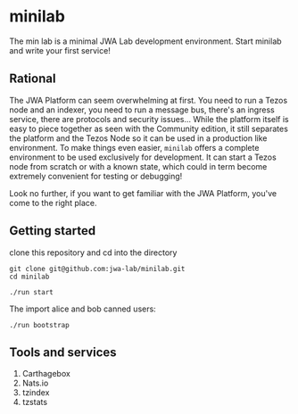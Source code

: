 # minilab

The min lab is a minimal JWA Lab development environment. Start minilab and write your first service!

## Rational

The JWA Platform can seem overwhelming at first.
You need to run a Tezos node and an indexer, you need to run a message bus, there's an ingress service, there are protocols and security issues...
While the platform itself is easy to piece together as seen with the Community edition, it still separates the platform and the Tezos Node so it can be used in a production like environment.
To make things even easier, `minilab` offers a complete environment to be used exclusively for development. It can start a Tezos node from scratch or with a known state, which could in term become extremely convenient for testing or debugging!

Look no further, if you want to get familiar with the JWA Platform, you've come to the right place.

## Getting started

clone this repository and cd into the directory

```
git clone git@github.com:jwa-lab/minilab.git
cd minilab
```

```
./run start
```

The import alice and bob canned users:

```
./run bootstrap
```

## Tools and services

1. Carthagebox
2. Nats.io
3. tzindex
4. tzstats